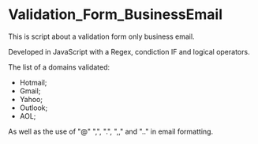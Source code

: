 # Validation_Form_BusinessEmail

This is script about a validation form only business email.

Developed in JavaScript with a Regex, condiction IF and logical operators.

The list of a domains validated:
- Hotmail;
- Gmail;
- Yahoo;
- Outlook;
- AOL;

As well as the use of "@" ",", ".", ",," and ".."  in email formatting.
